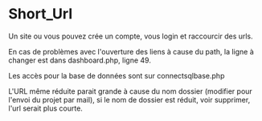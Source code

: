 # Short_Url

Un site ou vous pouvez crée un compte, vous login et raccourcir des urls.

En cas de problèmes avec l'ouverture des liens à cause du path, la ligne 
à changer est dans dashboard.php, ligne 49.

Les accès pour la base de données sont sur connectsqlbase.php

L'URL même réduite parait grande à cause du nom dossier (modifier pour l'envoi du 
projet par mail), si le nom de dossier est réduit, voir supprimer, l'url serait
plus courte.
